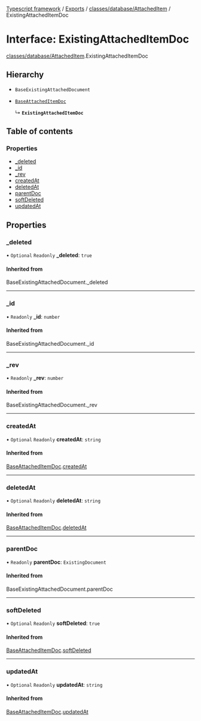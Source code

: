 [Typescript framework](../index.md) / [Exports](../modules.md) / [classes/database/AttachedItem](../modules/classes_database_AttachedItem.md) / ExistingAttachedItemDoc

# Interface: ExistingAttachedItemDoc

[classes/database/AttachedItem](../modules/classes_database_AttachedItem.md).ExistingAttachedItemDoc

## Hierarchy

- `BaseExistingAttachedDocument`

- [`BaseAttachedItemDoc`](classes_database_AttachedItem.BaseAttachedItemDoc.md)

  ↳ **`ExistingAttachedItemDoc`**

## Table of contents

### Properties

- [\_deleted](classes_database_AttachedItem.ExistingAttachedItemDoc.md#_deleted)
- [\_id](classes_database_AttachedItem.ExistingAttachedItemDoc.md#_id)
- [\_rev](classes_database_AttachedItem.ExistingAttachedItemDoc.md#_rev)
- [createdAt](classes_database_AttachedItem.ExistingAttachedItemDoc.md#createdat)
- [deletedAt](classes_database_AttachedItem.ExistingAttachedItemDoc.md#deletedat)
- [parentDoc](classes_database_AttachedItem.ExistingAttachedItemDoc.md#parentdoc)
- [softDeleted](classes_database_AttachedItem.ExistingAttachedItemDoc.md#softdeleted)
- [updatedAt](classes_database_AttachedItem.ExistingAttachedItemDoc.md#updatedat)

## Properties

### \_deleted

• `Optional` `Readonly` **\_deleted**: ``true``

#### Inherited from

BaseExistingAttachedDocument.\_deleted

___

### \_id

• `Readonly` **\_id**: `number`

#### Inherited from

BaseExistingAttachedDocument.\_id

___

### \_rev

• `Readonly` **\_rev**: `number`

#### Inherited from

BaseExistingAttachedDocument.\_rev

___

### createdAt

• `Optional` `Readonly` **createdAt**: `string`

#### Inherited from

[BaseAttachedItemDoc](classes_database_AttachedItem.BaseAttachedItemDoc.md).[createdAt](classes_database_AttachedItem.BaseAttachedItemDoc.md#createdat)

___

### deletedAt

• `Optional` `Readonly` **deletedAt**: `string`

#### Inherited from

[BaseAttachedItemDoc](classes_database_AttachedItem.BaseAttachedItemDoc.md).[deletedAt](classes_database_AttachedItem.BaseAttachedItemDoc.md#deletedat)

___

### parentDoc

• `Readonly` **parentDoc**: `ExistingDocument`

#### Inherited from

BaseExistingAttachedDocument.parentDoc

___

### softDeleted

• `Optional` `Readonly` **softDeleted**: ``true``

#### Inherited from

[BaseAttachedItemDoc](classes_database_AttachedItem.BaseAttachedItemDoc.md).[softDeleted](classes_database_AttachedItem.BaseAttachedItemDoc.md#softdeleted)

___

### updatedAt

• `Optional` `Readonly` **updatedAt**: `string`

#### Inherited from

[BaseAttachedItemDoc](classes_database_AttachedItem.BaseAttachedItemDoc.md).[updatedAt](classes_database_AttachedItem.BaseAttachedItemDoc.md#updatedat)
